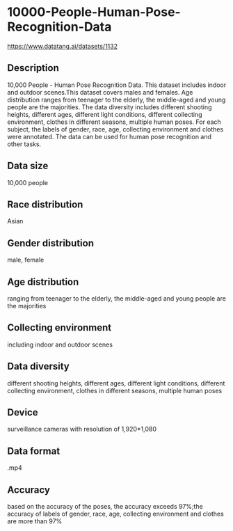 # 10000-People-Human-Pose-Recognition-Data
https://www.datatang.ai/datasets/1132

## Description
10,000 People - Human Pose Recognition Data. This dataset includes indoor and outdoor scenes.This dataset covers males and females. Age distribution ranges from teenager to the elderly, the middle-aged and young people are the majorities. The data diversity includes different shooting heights, different ages, different light conditions, different collecting environment, clothes in different seasons, multiple human poses. For each subject, the labels of gender, race, age, collecting environment and clothes were annotated. The data can be used for human pose recognition and other tasks.

## Data size
10,000 people

## Race distribution
Asian

## Gender distribution
male, female

## Age distribution
ranging from teenager to the elderly, the middle-aged and young people are the majorities

## Collecting environment
including indoor and outdoor scenes

## Data diversity
different shooting heights, different ages, different light conditions, different collecting environment, clothes in different seasons, multiple human poses

## Device
surveillance cameras with resolution of 1,920*1,080

## Data format
.mp4

## Accuracy
based on the accuracy of the poses, the accuracy exceeds 97%;the accuracy of labels of gender, race, age, collecting environment and clothes are more than 97%
